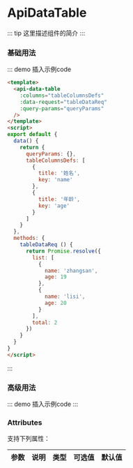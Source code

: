 
# ApiDataTable

::: tip
这里描述组件的简介
:::

### 基础用法
::: demo
插入示例code
```html
<template>
  <api-data-table
    :columns="tableColumnsDefs"
    :data-request="tableDataReq"
    :query-params="queryParams"
  />
</template>
<script>
export default {
  data() {
    return {
      queryParams: {},
      tableColumnsDefs: [
        {
          title: '姓名',
          key: 'name'
        },
        {
          title: '年龄',
          key: 'age'
        }
      ]
    }
  },
  methods: {
    tableDataReq () {
      return Promise.resolve({
        list: [
          {
            name: 'zhangsan',
            age: 19
          },
          {
            name: 'lisi',
            age: 20
          }
        ],
        total: 2
      })
    }
  }
}
</script>
```

:::
### 高级用法
::: demo
插入示例code
:::


### Attributes

支持下列属性：

| 参数          | 说明            | 类型            | 可选值                 | 默认值   |
|-------------  |---------------- |---------------- |---------------------- |-------- |

